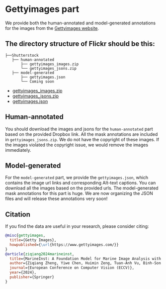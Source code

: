 # Gettyimages part

We provide both the human-annotated and model-generated annotations for the images from the [Gettyimages website](https://www.gettyimages.com/).

## The directory structure of Flickr should be this:
```
├──Shutterstock
   ├── human-annotated 
       ├── gettyimages_images.zip
       └── gettyimages_jsons.zip
   ├── model-generated
       ├── gettyimages.json
       └── Coming soon
```

* [gettyimages_images.zip](https://www.dropbox.com/scl/fi/iza4x1rwtqiaeb2wiiefo/gettyimages_images.zip?rlkey=edcv3xa777me2xw8o7p5a195n&st=vo6057lj&dl=0) 
* [gettyimages_jsons.zip](https://www.dropbox.com/scl/fi/tsurmitrekfl1tdlgu661/gettyimages_jsons.zip?rlkey=dognb07qaetffc681zqklnp2a&st=lee4orof&dl=0)
* [gettyimages.json](https://www.dropbox.com/scl/fi/v4ffjl0x7wg14rgswr4qi/gettyimages.json?rlkey=sxscctvhw44cx2uf1kgp2kbq7&st=nfksm6s6&dl=0)

## Human-annotated	
You should download the images and jsons for the `human-annotated` part based on the provided Dropbox link. All the mask annotations are included in `gettyimages_jsons.zip`. We do not have the copyright of these images. If the images violated the copyright issue, we would remove the images immediately.

## Model-generated
For the `model-generated` part, we provide the `gettyimages.json`, which contains the image url links and corresponding Alt-text captions. You can download all the images based on the provided urls. The model-generated mask annotations for this part is huge. We are now organizing the JSON files and will release these annotations very soon!

## Citation

If you find the data are useful in your research, please consider citing:

```bibtex
@misc{gettyimages,
  title={Getty Images},
  howpublished={\url{https://www.gettyimages.com/}}
}
@article{ziqiang2024marineinst,
  title={MarineInst: A Foundation Model for Marine Image Analysis with Instance Visual Description},
  author={Ziqiang Zheng, Yiwe Chen, Huimin Zeng, Tuan-Anh Vu, Binh-Son Hua, Sai-Kit Yeung},
  journal={European Conference on Computer Vision (ECCV)},
  year={2024},
  publisher={Springer}
}
```
